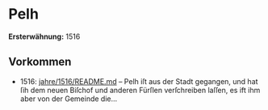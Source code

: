 # Pelh

**Ersterwähnung:** 1516

## Vorkommen
- 1516: [jahre/1516/README.md](../jahre/1516/README.md) – Pelh iſt aus der Stadt gegangen, und hat ſih dem neuen
Biſchof und anderen Fürſlen verſchreiben laſſen, es ift
ihm aber von der Gemeinde die...
